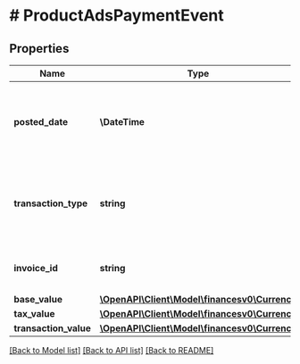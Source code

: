 # # ProductAdsPaymentEvent

## Properties

Name | Type | Description | Notes
------------ | ------------- | ------------- | -------------
**posted_date** | **\DateTime** | Fields with a schema type of date are in ISO 8601 date time format (for example GroupBeginDate). | [optional]
**transaction_type** | **string** | Indicates if the transaction is for a charge or a refund.  Possible values:  * charge - Charge  * refund - Refund | [optional]
**invoice_id** | **string** | Identifier for the invoice that the transaction appears in. | [optional]
**base_value** | [**\OpenAPI\Client\Model\financesv0\Currency**](Currency.md) |  | [optional]
**tax_value** | [**\OpenAPI\Client\Model\financesv0\Currency**](Currency.md) |  | [optional]
**transaction_value** | [**\OpenAPI\Client\Model\financesv0\Currency**](Currency.md) |  | [optional]

[[Back to Model list]](../../README.md#models) [[Back to API list]](../../README.md#endpoints) [[Back to README]](../../README.md)
